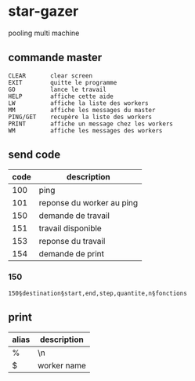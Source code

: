 # star-gazer
pooling multi machine

## commande master

```
CLEAR       clear screen
EXIT        quitte le programme
GO          lance le travail
HELP        affiche cette aide
LW          affiche la liste des workers
MM          affiche les messages du master
PING/GET    recupère la liste des workers
PRINT       affiche un message chez les workers
WM          affiche les messages des workers
```

## send code

| code | description               |
| ---- | ------------------------- |
| 100  | ping                      |
| 101  | reponse du worker au ping |
| 150  | demande de travail        |
| 151  | travail disponible        |
| 153  | reponse du travail        |
| 154  | demande de print          |

### 150

```
150§destination§start,end,step,quantite,n§fonctions
```

## print

| alias | description |
| ----- | ----------- |
| %     | \n          |
| $     | worker name |